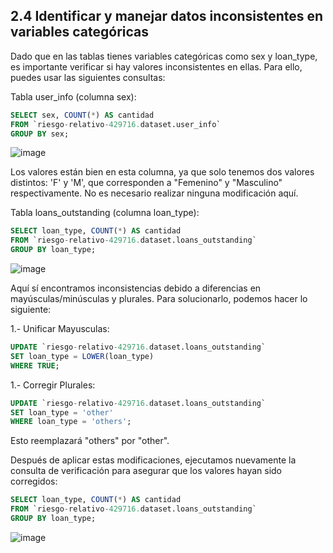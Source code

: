 ## 2.4  Identificar y manejar datos inconsistentes en variables categóricas

Dado que en las tablas tienes variables categóricas como sex y loan_type, es importante verificar si hay valores inconsistentes en ellas. Para ello, puedes usar las siguientes consultas:

Tabla user_info (columna sex):

```sql
SELECT sex, COUNT(*) AS cantidad
FROM `riesgo-relativo-429716.dataset.user_info`
GROUP BY sex;
```

![image](https://github.com/user-attachments/assets/ea733ade-e0b4-405c-9458-da776a812b70)

Los valores están bien en esta columna, ya que solo tenemos dos valores distintos: 'F' y 'M', que corresponden a "Femenino" y "Masculino" respectivamente. No es necesario realizar ninguna modificación aquí.

Tabla loans_outstanding (columna loan_type):

```sql
SELECT loan_type, COUNT(*) AS cantidad
FROM `riesgo-relativo-429716.dataset.loans_outstanding`
GROUP BY loan_type;
```
![image](https://github.com/user-attachments/assets/55096e12-98fe-4f35-b6d9-80e516b8febf)

Aquí sí encontramos inconsistencias debido a diferencias en mayúsculas/minúsculas y plurales. Para solucionarlo, podemos hacer lo siguiente:

1.- Unificar Mayusculas:

```sql
UPDATE `riesgo-relativo-429716.dataset.loans_outstanding`
SET loan_type = LOWER(loan_type)
WHERE TRUE;
```
1.- Corregir Plurales:

```sql
UPDATE `riesgo-relativo-429716.dataset.loans_outstanding`
SET loan_type = 'other'
WHERE loan_type = 'others'; 
```
Esto reemplazará "others" por "other".


Después de aplicar estas modificaciones, ejecutamos nuevamente la consulta de verificación para asegurar que los valores hayan sido corregidos:

```sql
SELECT loan_type, COUNT(*) AS cantidad
FROM `riesgo-relativo-429716.dataset.loans_outstanding`
GROUP BY loan_type;
```

![image](https://github.com/user-attachments/assets/f3faa01b-4bc1-47fe-bfe4-463f12cbc405)


